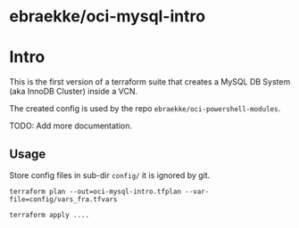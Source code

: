 # ebraekke/oci-mysql-intro

# Intro 

This is the first version of a terraform suite that creates a MySQL DB System (aka InnoDB Cluster) inside a VCN. 

The created config is used by the repo `ebraekke/oci-powershell-modules`.

TODO: Add more documentation. 

## Usage

Store config files in sub-dir `config/` it is ignored by git.

```
terraform plan --out=oci-mysql-intro.tfplan --var-file=config/vars_fra.tfvars

terraform apply ....
```
